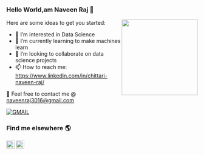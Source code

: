 ### Hello World,am Naveen Raj 👋

<img align ="right" src = "https://pps.whatsapp.net/v/t61.24694-24/144451134_4214903961935023_6442166718354073336_n.jpg?ccb=11-4&oh=4b83eec6e91b11bc47ad9f17e724f74c&oe=61297395" width="200" height="200">

Here are some ideas to get you started:

- 🔭 I’m interested in Data Science
- 🌱 I’m currently learning to make machines learn
- 👯 I’m looking to collaborate on data science projects
- 📫 How to reach me: https://www.linkedin.com/in/chittari-naveen-raj/



:email: Feel free to contact me @ [naveenraj3016@gmail.com](https://mail.google.com/mail/)

[![GMAIL](https://img.shields.io/static/v1.svg?label=send&message=naveenraj3016@gmail.com&color=red&logo=gmail&style=social)](https://www.github.com/Naveenrajuu) 


### Find me elsewhere 🌎



<a href="https://www.linkedin.com/in/chittari-naveen-raj/"> 
  <img align="left" alt="Naveen's LinkdeIN" width="22px" src="https://cdn.jsdelivr.net/npm/simple-icons@v3/icons/linkedin.svg" />
</a>

<a href="https://www.instagram.com/thenaviii/">
  <img align="left" alt="Naveen's Instagram" width="22px" src="https://cdn.jsdelivr.net/npm/simple-icons@v3/icons/instagram.svg" />
</a>
